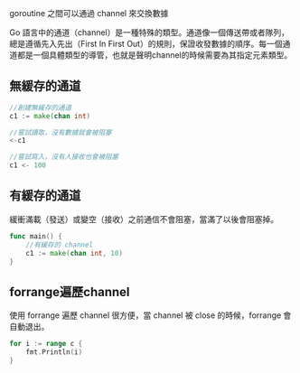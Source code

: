 goroutine 之間可以通過 channel 來交換數據

Go 語言中的通道（channel）是一種特殊的類型。通道像一個傳送帶或者隊列，總是遵循先入先出（First In First Out）的規則，保證收發數據的順序。每一個通道都是一個具體類型的導管，也就是聲明channel的時候需要為其指定元素類型。

## 無緩存的通道
```go
//創建無緩存的通道
c1 := make(chan int)

//嘗試讀取，沒有數據就會被阻塞
<-c1

//嘗試寫入，沒有人接收也會被阻塞
c1 <- 100
```

## 有緩存的通道
緩衝滿載（發送）或變空（接收）之前通信不會阻塞，當滿了以後會阻塞掉。

```go
func main() {
	//有緩存的 channel
	c1 := make(chan int, 10)
}
```

## forrange遍歷channel
使用 forrange 遍歷 channel 很方便，當 channel 被 close 的時候，forrange 會自動退出。

```go
for i := range c {
    fmt.Println(i)
}
```
